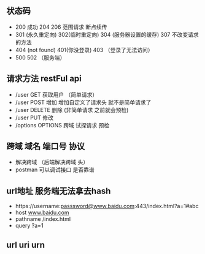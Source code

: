 ## 状态码
- 200 成功 204 206 范围请求 断点续传
- 301 (永久重定向) 302(临时重定向) 304 (服务器设置的缓存)  307 不改变请求的方法
- 404 (not found) 401(你没登录) 403 （登录了无法访问）  
- 500 502 （服务端）


## 请求方法 restFul api
- /user GET 获取用户   （简单请求）
- /user POST 增加   增加自定义了请求头  就不是简单请求了
- /user DELETE 删除  (非简单请求  之前就会预检)
- /user PUT 修改
- /options OPTIONS 跨域 试探请求 预检


## 跨域  域名  端口号  协议
- 解决跨域 （后端解决跨域 头） 
- postman  可以调试接口 是否靠谱
 
## url地址  服务端无法拿去hash
- https://username:passsword@www.baidu.com:443/index.html?a=1#abc
- host  www.baidu.com
- pathname  /index.html
- query ?a=1

## url uri urn
